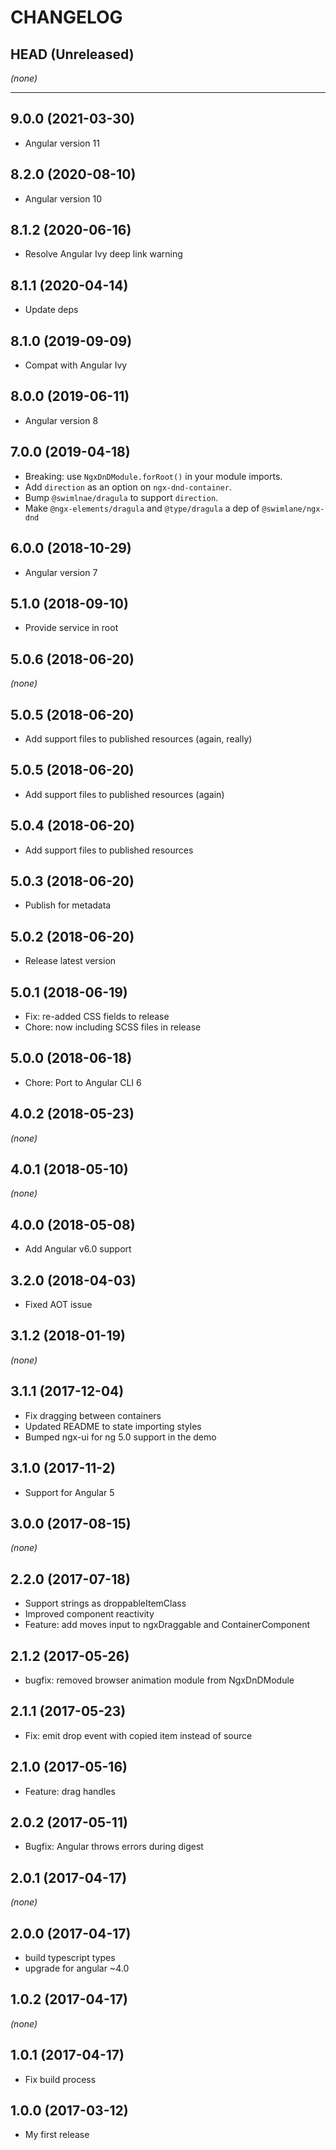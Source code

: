 # CHANGELOG

## HEAD (Unreleased)

_(none)_

---

## 9.0.0 (2021-03-30)

- Angular version 11

## 8.2.0 (2020-08-10)

- Angular version 10

## 8.1.2 (2020-06-16)

- Resolve Angular Ivy deep link warning

## 8.1.1 (2020-04-14)

- Update deps

## 8.1.0 (2019-09-09)

- Compat with Angular Ivy

## 8.0.0 (2019-06-11)

- Angular version 8

## 7.0.0 (2019-04-18)

- Breaking: use `NgxDnDModule.forRoot()` in your module imports.
- Add `direction` as an option on `ngx-dnd-container`.
- Bump `@swimlnae/dragula` to support `direction`.
- Make `@ngx-elements/dragula` and `@type/dragula` a dep of `@swimlane/ngx-dnd`

## 6.0.0 (2018-10-29)

- Angular version 7

## 5.1.0 (2018-09-10)

- Provide service in root

## 5.0.6 (2018-06-20)

_(none)_

## 5.0.5 (2018-06-20)

- Add support files to published resources (again, really)

## 5.0.5 (2018-06-20)

- Add support files to published resources (again)

## 5.0.4 (2018-06-20)

- Add support files to published resources

## 5.0.3 (2018-06-20)

- Publish for metadata

## 5.0.2 (2018-06-20)

- Release latest version

## 5.0.1 (2018-06-19)

- Fix: re-added CSS fields to release
- Chore: now including SCSS files in release

## 5.0.0 (2018-06-18)

- Chore: Port to Angular CLI 6

## 4.0.2 (2018-05-23)

_(none)_

## 4.0.1 (2018-05-10)

_(none)_

## 4.0.0 (2018-05-08)

- Add Angular v6.0 support

## 3.2.0 (2018-04-03)

- Fixed AOT issue

## 3.1.2 (2018-01-19)

_(none)_

## 3.1.1 (2017-12-04)

- Fix dragging between containers
- Updated README to state importing styles
- Bumped ngx-ui for ng 5.0 support in the demo

## 3.1.0 (2017-11-2)

- Support for Angular 5

## 3.0.0 (2017-08-15)

_(none)_

## 2.2.0 (2017-07-18)

- Support strings as droppableItemClass
- Improved component reactivity
- Feature: add moves input to ngxDraggable and ContainerComponent

## 2.1.2 (2017-05-26)

- bugfix: removed browser animation module from NgxDnDModule

## 2.1.1 (2017-05-23)

- Fix: emit drop event with copied item instead of source

## 2.1.0 (2017-05-16)

- Feature: drag handles

## 2.0.2 (2017-05-11)

- Bugfix: Angular throws errors during digest

## 2.0.1 (2017-04-17)

_(none)_

## 2.0.0 (2017-04-17)

- build typescript types
- upgrade for angular ~4.0

## 1.0.2 (2017-04-17)

_(none)_

## 1.0.1 (2017-04-17)

- Fix build process

## 1.0.0 (2017-03-12)

- My first release
